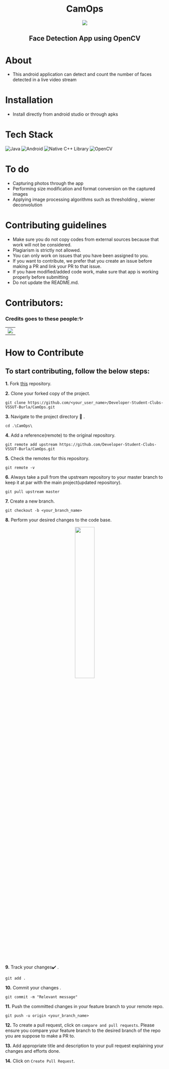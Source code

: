 <div align="center">
  <h1>CamOps</h1>
  <img src="https://media.giphy.com/media/jRTlHjXwkw43WRgCnW/giphy.gif" />
  <h2>Face Detection App using OpenCV</h2>
</div>


# About
- This android application can detect and count the number of faces detected in a live video stream

# Installation

- Install directly from android studio or through apks

# Tech Stack


<img alt="Java" src="https://img.shields.io/badge/java-%23ED8B00.svg?&style=for-the-badge&logo=java&logoColor=white"/>
<img alt="Android" src="https://img.shields.io/badge/Android-3DDC84?style=for-the-badge&logo=android&logoColor=white" />
<img alt="Native C++ Library" src="https://img.shields.io/badge/Native C++ Library%20-%2300599C.svg?&style=for-the-badge&logo=c%2B%2B&ogoColor=white"/>
<img alt="OpenCV" src="https://img.shields.io/badge/OpenCV-%23f01742.svg?&style=for-the-badge&logo=openCV&logoColor=white"/>


# To do

- Capturing photos through the app
- Performing size modification and format conversion on the captured images
- Applying image processing algorithms such as thresholding , wiener deconvolution

# Contributing guidelines
- Make sure you do not copy codes from external sources because that work will not be considered.
- Plagiarism is strictly not allowed.
- You can only work on issues that you have been assigned to you.
- If you want to contribute, we prefer that you create an issue before making a PR and link your PR to that issue.
- If you have modified/added code work, make sure that app is working properly before submitting
- Do not update the README.md.


# Contributors:

### Credits goes to these people:✨

<table>
	<tr>
		<td>
<a href="https://github.com/Developer-Student-Clubs-VSSUT-Burla/CamOps/graphs/contributors">
  <img src="https://contrib.rocks/image?repo=Developer-Student-Clubs-VSSUT-Burla/CamOps" />
</a>
		</td>
	</tr>
</table>

# How to Contribute

## To start contributing, follow the below steps: 

**1.**  Fork [this](https://github.com/Developer-Student-Clubs-VSSUT-Burla/CamOps.git) repository.

**2.**  Clone your forked copy of the project.

```
git clone https://github.com/<your_user_name>/Developer-Student-Clubs-VSSUT-Burla/CamOps.git
```


**3.** Navigate to the project directory :file_folder: .

```
cd .\CamOps\
```

**4.** Add a reference(remote) to the original repository.

```
git remote add upstream https://github.com/Developer-Student-Clubs-VSSUT-Burla/CamOps.git
```

**5.** Check the remotes for this repository.

```
git remote -v
```

**6.** Always take a pull from the upstream repository to your master branch to keep it at par with the main project(updated repository).

```
git pull upstream master
```

**7.** Create a new branch.

```
git checkout -b <your_branch_name>
```

**8.** Perform your desired changes to the code base.

<p align="center"><img width=35% src="https://media2.giphy.com/media/L1R1tvI9svkIWwpVYr/giphy.gif?cid=ecf05e47pzi2rpig0vc8pjusra8hiai1b91zgiywvbubu9vu&rid=giphy.gif"></p>

**9.** Track your changes:heavy_check_mark: .

```
git add . 
```

**10.** Commit your changes .

```
git commit -m "Relevant message"
```

**11.** Push the committed changes in your feature branch to your remote repo.

```
git push -u origin <your_branch_name>
```

**12.** To create a pull request, click on `compare and pull requests`. Please ensure you compare your feature branch to the desired branch of the repo you are suppose to make a PR to.


**13.** Add appropriate title and description to your pull request explaining your changes and efforts done.


**14.** Click on `Create Pull Request`.


